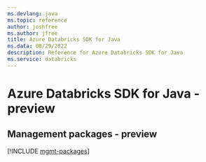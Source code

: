 ```yaml
---
ms.devlang: java
ms.topic: reference
author: joshfree
ms.author: jfree
title: Azure Databricks SDK for Java
ms.data: 08/29/2022
description: Reference for Azure Databricks SDK for Java
ms.service: databricks
---
```

# Azure Databricks SDK for Java - preview

## Management packages - preview
[!INCLUDE [mgmt-packages](databricks-mgmt-index.md)]